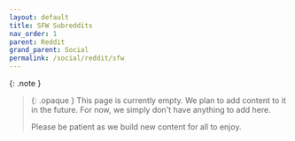 ```yaml
---
layout: default
title: SFW Subreddits
nav_order: 1
parent: Reddit
grand_parent: Social
permalink: /social/reddit/sfw
---
```


{: .note }
> {: .opaque }
> This page is currently empty. We plan to add content to it in the future. For now, we simply don't have anything to add here.
>
> Please be patient as we build new content for all to enjoy.
